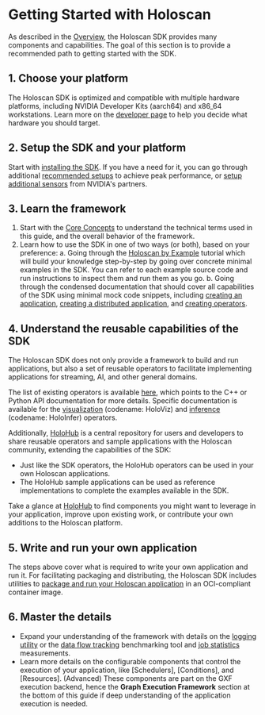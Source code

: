 # Getting Started with Holoscan

As described in the [Overview](./overview.md), the Holoscan SDK provides many components and capabilities. The goal of this section is to provide a recommended path to getting started with the SDK.

## 1. Choose your platform

The Holoscan SDK is optimized and compatible with multiple hardware platforms, including NVIDIA Developer Kits (aarch64) and x86_64 workstations. Learn more on the [developer page](https://developer.nvidia.com/holoscan-sdk) to help you decide what hardware you should target.

## 2. Setup the SDK and your platform

Start with [installing the SDK](./sdk_installation.md). If you have a need for it, you can go through additional [recommended setups](./additional_setup.md) to achieve peak performance, or [setup additional sensors](./third_party_hw_setup.md) from NVIDIA's partners.

## 3. Learn the framework

1. Start with the [Core Concepts](./holoscan_core.md) to understand the technical terms used in this guide, and the overall behavior of the framework.
2. Learn how to use the SDK in one of two ways (or both), based on your preference:
   a. Going through the [Holoscan by Example](./holoscan_by_example.md) tutorial which will build your knowledge step-by-step by going over concrete minimal examples in the SDK. You can refer to each example source code and run instructions to inspect them and run them as you go.
   b. Going through the condensed documentation that should cover all capabilities of the SDK using minimal mock code snippets, including [creating an application](./holoscan_create_app.md), [creating a distributed application](./holoscan_create_distributed_app.md), and [creating operators](./holoscan_create_operator.md).

## 4. Understand the reusable capabilities of the SDK

The Holoscan SDK does not only provide a framework to build and run applications, but also a set of reusable operators to facilitate implementing applications for streaming, AI, and other general domains.

The list of existing operators is available [here](./holoscan_operators_extensions.md), which points to the C++ or Python API documentation for more details. Specific documentation is available for the [visualization](./visualization.md) (codename: HoloViz) and [inference](./inference.md) (codename: HoloInfer) operators.

Additionally, [HoloHub](https://github.com/nvidia-holoscan/holohub) is a central repository for users and developers to share reusable operators and sample applications with the Holoscan community, extending the capabilities of the SDK:

- Just like the SDK operators, the HoloHub operators can be used in your own Holoscan applications.
- The HoloHub sample applications can be used as reference implementations to complete the examples available in the SDK.

Take a glance at [HoloHub](https://github.com/nvidia-holoscan/holohub) to find components you might want to leverage in your application, improve upon existing work, or contribute your own additions to the Holoscan platform.

## 5. Write and run your own application

The steps above cover what is required to write your own application and run it. For facilitating packaging and distributing, the Holoscan SDK includes utilities to [package and run your Holoscan application](./holoscan_packager.md) in an OCI-compliant container image.

## 6. Master the details

- Expand your understanding of the framework with details on the [logging utility](./holoscan_logging.md) or the [data flow tracking](./flow_tracking.md) benchmarking tool and [job statistics](./gxf_job_statistics) measurements.
- Learn more details on the configurable components that control the execution of your application, like [Schedulers], [Conditions], and [Resources]. (Advanced) These components are part on the GXF execution backend, hence the **Graph Execution Framework** section at the bottom of this guide if deep understanding of the application execution is needed.
